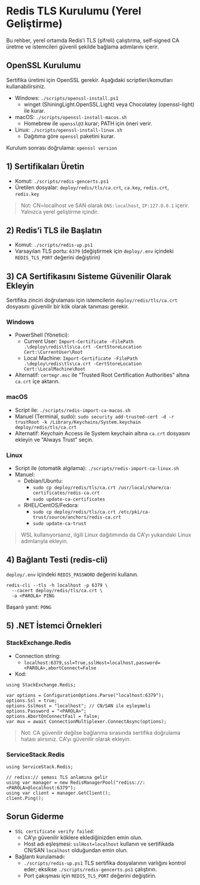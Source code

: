 # Redis TLS Kurulumu (Yerel Geliştirme)

Bu rehber, yerel ortamda Redis’i TLS (şifreli) çalıştırma, self‑signed CA üretme ve istemcileri güvenli şekilde bağlama adımlarını içerir.

## OpenSSL Kurulumu

Sertifika üretimi için OpenSSL gerekir. Aşağıdaki scriptleri/komutları kullanabilirsiniz.

- Windows: `./scripts/openssl-install.ps1`
  - winget (ShiningLight.OpenSSL.Light) veya Chocolatey (openssl-light) ile kurar.
- macOS: `./scripts/openssl-install-macos.sh`
  - Homebrew ile `openssl@3` kurar; PATH için öneri verir.
- Linux: `./scripts/openssl-install-linux.sh`
  - Dağıtıma göre `openssl` paketini kurar.

Kurulum sonrası doğrulama: `openssl version`

## 1) Sertifikaları Üretin

- Komut: `./scripts/redis-gencerts.ps1`
- Üretilen dosyalar: `deploy/redis/tls/ca.crt`, `ca.key`, `redis.crt`, `redis.key`

> Not: CN=localhost ve SAN olarak `DNS:localhost`, `IP:127.0.0.1` içerir. Yalnızca yerel geliştirme içindir.

## 2) Redis’i TLS ile Başlatın

- Komut: `./scripts/redis-up.ps1`
- Varsayılan TLS portu: `6379` (değiştirmek için `deploy/.env` içindeki `REDIS_TLS_PORT` değerini değiştirin)

## 3) CA Sertifikasını Sisteme Güvenilir Olarak Ekleyin

Sertifika zinciri doğrulaması için istemcilerin `deploy/redis/tls/ca.crt` dosyasını güvenilir bir kök olarak tanıması gerekir.

### Windows

- PowerShell (Yönetici):
  - Current User: `Import-Certificate -FilePath .\deploy\redis\tls\ca.crt -CertStoreLocation Cert:\CurrentUser\Root`
  - Local Machine: `Import-Certificate -FilePath .\deploy\redis\tls\ca.crt -CertStoreLocation Cert:\LocalMachine\Root`
- Alternatif: `certmgr.msc` ile “Trusted Root Certification Authorities” altına `ca.crt` içe aktarın.

### macOS

- Script ile: `./scripts/redis-import-ca-macos.sh`
- Manuel (Terminal, sudo): `sudo security add-trusted-cert -d -r trustRoot -k /Library/Keychains/System.keychain deploy/redis/tls/ca.crt`
- Alternatif: Keychain Access ile System keychain altına `ca.crt` dosyasını ekleyin ve “Always Trust” seçin.

### Linux

- Script ile (otomatik algılama): `./scripts/redis-import-ca-linux.sh`
- Manuel:
  - Debian/Ubuntu:
    - `sudo cp deploy/redis/tls/ca.crt /usr/local/share/ca-certificates/redis-ca.crt`
    - `sudo update-ca-certificates`
  - RHEL/CentOS/Fedora:
    - `sudo cp deploy/redis/tls/ca.crt /etc/pki/ca-trust/source/anchors/redis-ca.crt`
    - `sudo update-ca-trust`

> WSL kullanıyorsanız, ilgili Linux dağıtımında da CA’yı yukarıdaki Linux adımlarıyla ekleyin.

## 4) Bağlantı Testi (redis-cli)

`deploy/.env` içindeki `REDIS_PASSWORD` değerini kullanın.

```
redis-cli --tls -h localhost -p 6379 \
  --cacert deploy/redis/tls/ca.crt \
  -a <PAROLA> PING
```

Başarılı yanıt: `PONG`

## 5) .NET İstemci Örnekleri

### StackExchange.Redis

- Connection string:
  - `localhost:6379,ssl=True,sslHost=localhost,password=<PAROLA>,abortConnect=False`
- Kod:
```
using StackExchange.Redis;

var options = ConfigurationOptions.Parse("localhost:6379");
options.Ssl = true;
options.SslHost = "localhost"; // CN/SAN ile eşleşmeli
options.Password = "<PAROLA>";
options.AbortOnConnectFail = false;
var mux = await ConnectionMultiplexer.ConnectAsync(options);
```

> Not: CA güvenilir değilse bağlanma sırasında sertifika doğrulama hatası alırsınız. CA’yı güvenilir olarak ekleyin.

### ServiceStack.Redis

```
using ServiceStack.Redis;

// rediss:// şeması TLS anlamına gelir
using var manager = new RedisManagerPool("rediss://:<PAROLA>@localhost:6379");
using var client = manager.GetClient();
client.Ping();
```

## Sorun Giderme

- `SSL certificate verify failed`:
  - CA’yı güvenilir köklere eklediğinizden emin olun.
  - Host adı eşleşmesi: `sslHost=localhost` kullanın ve sertifikada CN/SAN `localhost` olduğundan emin olun.
- Bağlantı kurulamadı:
  - `./scripts/redis-up.ps1` TLS sertifika dosyalarının varlığını kontrol eder; eksikse `./scripts/redis-gencerts.ps1` çalıştırın.
  - Port çakışması için `REDIS_TLS_PORT` değerini değiştirin.
